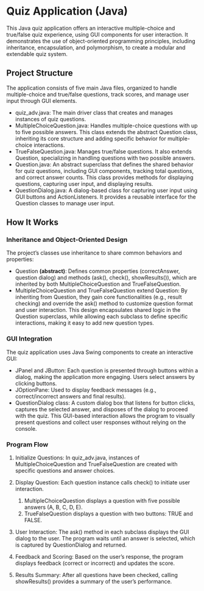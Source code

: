 # Quiz Application (Java)

This Java quiz application offers an interactive multiple-choice and true/false quiz experience, using GUI components for user interaction. It demonstrates the use of object-oriented programming principles, including inheritance, encapsulation, and polymorphism, to create a modular and extendable quiz system.

## Project Structure

The application consists of five main Java files, organized to handle multiple-choice and true/false questions, track scores, and manage user input through GUI elements.

* quiz_adv.java: The main driver class that creates and manages instances of quiz questions.
* MultipleChoiceQuestion.java: Handles multiple-choice questions with up to five possible answers. This class extends the abstract Question class, inheriting its core structure and adding specific behavior for multiple-choice interactions.
* TrueFalseQuestion.java: Manages true/false questions. It also extends Question, specializing in handling questions with two possible answers.
* Question.java: An abstract superclass that defines the shared behavior for quiz questions, including GUI components, tracking total questions, and correct answer counts. This class provides methods for displaying questions, capturing user input, and displaying results.
* QuestionDialog.java: A dialog-based class for capturing user input using GUI buttons and ActionListeners. It provides a reusable interface for the Question classes to manage user input.


## How It Works

### Inheritance and Object-Oriented Design
The project’s classes use inheritance to share common behaviors and properties:

* Question **(abstract)**: Defines common properties (correctAnswer, question dialog) and methods (ask(), check(), showResults()), which are inherited by both MultipleChoiceQuestion and TrueFalseQuestion.
* MultipleChoiceQuestion and TrueFalseQuestion extend Question: By inheriting from Question, they gain core functionalities (e.g., result checking) and override the ask() method to customize question format and user interaction.
This design encapsulates shared logic in the Question superclass, while allowing each subclass to define specific interactions, making it easy to add new question types.

### GUI Integration
The quiz application uses Java Swing components to create an interactive GUI:

* JPanel and JButton: Each question is presented through buttons within a dialog, making the application more engaging. Users select answers by clicking buttons.
* JOptionPane: Used to display feedback messages (e.g., correct/incorrect answers and final results).
* QuestionDialog class: A custom dialog box that listens for button clicks, captures the selected answer, and disposes of the dialog to proceed with the quiz.
This GUI-based interaction allows the program to visually present questions and collect user responses without relying on the console.

### Program Flow
1. Initialize Questions: In quiz_adv.java, instances of MultipleChoiceQuestion and TrueFalseQuestion are created with specific questions and answer choices.

2. Display Question: Each question instance calls check() to initiate user interaction.
   1. MultipleChoiceQuestion displays a question with five possible answers (A, B, C, D, E).
   2. TrueFalseQuestion displays a question with two buttons: TRUE and FALSE.
3. User Interaction: The ask() method in each subclass displays the GUI dialog to the user. The program waits until an answer is selected, which is captured by QuestionDialog and returned.
4. Feedback and Scoring: Based on the user’s response, the program displays feedback (correct or incorrect) and updates the score.
5. Results Summary: After all questions have been checked, calling showResults() provides a summary of the user’s performance.
